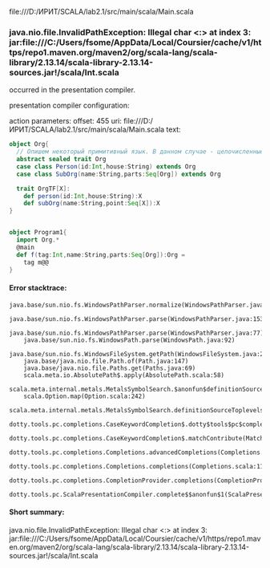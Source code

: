 file:///D:/ИРИТ/SCALA/lab2.1/src/main/scala/Main.scala
### java.nio.file.InvalidPathException: Illegal char <:> at index 3: jar:file:///C:/Users/fsome/AppData/Local/Coursier/cache/v1/https/repo1.maven.org/maven2/org/scala-lang/scala-library/2.13.14/scala-library-2.13.14-sources.jar!/scala/Int.scala

occurred in the presentation compiler.

presentation compiler configuration:


action parameters:
offset: 455
uri: file:///D:/ИРИТ/SCALA/lab2.1/src/main/scala/Main.scala
text:
```scala
object Org{
  // Опишем некоторый примитивный язык. В данном случае - целочисленные выражения
  abstract sealed trait Org
  case class Person(id:Int,house:String) extends Org
  case class SubOrg(name:String,parts:Seq[Org]) extends Org

  trait OrgTF[X]:
    def person(id:Int,house:String):X
    def subOrg(name:String,point:Seq[X]):X
}


object Program1{
  import Org.*
  @main 
  def f(tag:Int,name:String,parts:Seq[Org]):Org =
    tag m@@
}

```



#### Error stacktrace:

```
java.base/sun.nio.fs.WindowsPathParser.normalize(WindowsPathParser.java:182)
	java.base/sun.nio.fs.WindowsPathParser.parse(WindowsPathParser.java:153)
	java.base/sun.nio.fs.WindowsPathParser.parse(WindowsPathParser.java:77)
	java.base/sun.nio.fs.WindowsPath.parse(WindowsPath.java:92)
	java.base/sun.nio.fs.WindowsFileSystem.getPath(WindowsFileSystem.java:232)
	java.base/java.nio.file.Path.of(Path.java:147)
	java.base/java.nio.file.Paths.get(Paths.java:69)
	scala.meta.io.AbsolutePath$.apply(AbsolutePath.scala:58)
	scala.meta.internal.metals.MetalsSymbolSearch.$anonfun$definitionSourceToplevels$2(MetalsSymbolSearch.scala:70)
	scala.Option.map(Option.scala:242)
	scala.meta.internal.metals.MetalsSymbolSearch.definitionSourceToplevels(MetalsSymbolSearch.scala:69)
	dotty.tools.pc.completions.CaseKeywordCompletion$.dotty$tools$pc$completions$CaseKeywordCompletion$$$sortSubclasses(MatchCaseCompletions.scala:325)
	dotty.tools.pc.completions.CaseKeywordCompletion$.matchContribute(MatchCaseCompletions.scala:275)
	dotty.tools.pc.completions.Completions.advancedCompletions(Completions.scala:346)
	dotty.tools.pc.completions.Completions.completions(Completions.scala:118)
	dotty.tools.pc.completions.CompletionProvider.completions(CompletionProvider.scala:90)
	dotty.tools.pc.ScalaPresentationCompiler.complete$$anonfun$1(ScalaPresentationCompiler.scala:146)
```
#### Short summary: 

java.nio.file.InvalidPathException: Illegal char <:> at index 3: jar:file:///C:/Users/fsome/AppData/Local/Coursier/cache/v1/https/repo1.maven.org/maven2/org/scala-lang/scala-library/2.13.14/scala-library-2.13.14-sources.jar!/scala/Int.scala
